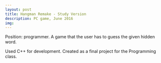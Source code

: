 ```yaml
---
layout: post
title: Hangman Remake - Study Version
description: PC game, June 2016
img: 
---
```


Position: programmer. A game that the user has to guess the given hidden word. 

Used C++ for development. Created as a final project for the Programming class.
